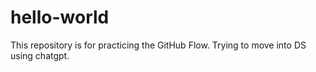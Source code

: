 # hello-world
This repository is for practicing the GitHub Flow.
Trying to move into  DS using chatgpt.
